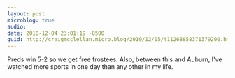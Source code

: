 ```yaml
---
layout: post
microblog: true
audio: 
date: 2010-12-04 23:01:19 -0500
guid: http://craigmcclellan.micro.blog/2010/12/05/t11268858371379200.html
---
```

Preds win 5-2 so we get free frostees. Also, between this and Auburn, I've watched more sports in one day than any other in my life.
